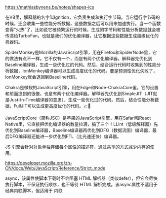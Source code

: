 https://mathiasbynens.be/notes/shapes-ics

在V8里，解释器的名字叫Ignition，它负责生成和执行字节码。当它运行字节码的时候，还会收集一些性能分析数据，这些数据之后可以用来加速执行。当一个函数变得“火热”了，比如说它被频繁运行的时候，生成的字节码和性能分析数据就会被传递给TurboFan，也就是我们的优化编译器，让它根据这些数据生成超级优化的机器码。


SpiderMonkey是Mozilla的JavaScript引擎，用在Firefox和SpiderNode里，它的做法有点不一样。它不仅有一个，而是有两个优化编译器。解释器先优化到Baseline编译器，生成一些优化过的代码。然后，结合运行代码时收集到的性能分析数据，IonMonkey编译器可以生成高度优化的代码。要是预测性优化失败了，IonMonkey就会退回到Baseline代码。

Chakra是微软的JavaScript引擎，用在Edge和Node-ChakraCore里，它的设置和前面提到的很像，也是有两个优化编译器。解释器先优化到SimpleJIT（JIT就是Just-In-Time编译器的意思），生成一些优化过的代码。然后，结合性能分析数据，FullJIT可以生成更高度优化的代码。📈🤖

JavaScriptCore（简称JSC）是苹果的JavaScript引擎，用在Safari和React Native里，它直接把优化编译器的数量拉满，搞了三个！LLInt（低级解释器）先优化到Baseline编译器，Baseline编译器再优化到DFG（数据流图）编译器，最后DFG编译器还能进一步优化到FTL（比光速还快）编译器。


JS 引擎会针对对象单独存储每个属性的描述符，通过共享的方式减少内存的使用。

https://developer.mozilla.org/zh-CN/docs/Web/JavaScript/Reference/Strict_mode

async，该属性使脚本下载时不会阻塞 HTML 解析器（类似defer），但它会尽快执行脚本，不保证执行顺序，也不等待 HTML 解析完成。该async属性不适用于经典内联脚本，但适用于 内联<script type="module">。

模块脚本默认是延迟加载的。因此，无需添加defer标签<script type="module">！不仅主模块的下载与 HTML 解析并行进行，所有依赖模块的下载也同样如此！


import.meta

另一个与模块相关的新功能是import.meta，它为您提供当前模块的元数据。您获取的具体元数据并非 ECMAScript 中规定的内容；它取决于主机环境。例如，在浏览器中，您获取的元数据可能与在 Node.js 中不同。

import.meta这是Web 上的一个示例。默认情况下，图像是相对于 HTML 文档中的当前 URL 加载的。import.meta.url这使得可以相对于当前模块加载图像。


